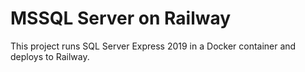 # MSSQL Server on Railway

This project runs SQL Server Express 2019 in a Docker container and deploys to Railway.

